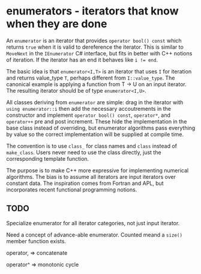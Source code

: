 ﻿# enumerators - iterators that know when they are done

An `enumerator` is an iterator that provides `operator bool() const`
which returns `true` when it is valid to dereference the iterator.
This is similar to `MoveNext` in the `IEnumerator` C# interface,
but fits in better with C++ notions of iteration.
If the iterator has an end it behaves like `i != end`.

The basic idea is that `enumerator<I,T>` is an iterator
that uses `I` for iteration and returns value_type `T`,
perhaps different from `I::value_type`.
The canonical example is applying a function from T → U on an input iterator.
The resulting iterator should be of type `enumerator<I,U>`.

All classes deriving from `enumerator` are  simple: drag in the
iterator with `using enumerator::i` then add
the necessary accoutrements in the constructor and implement
`operator bool() const`, `operator*`, and `operator++` pre and post increment. 
These hide the implementation in the base class instead of overriding, but enumerator
algorithms pass everything by value so the correct implementation
will be supplied at compile time.

The convention is to use `class_` for class names and `class` instead of `make_class`. 
Users never need to use the class directly, just the corresponding template function.

The purpose is to make C++ more expressive for implementing numerical algorithms. The
bias is to assume all iterators are input iterators over constant data. The inspiration
comes from Fortran and APL, but incorporates recent functional programming notions.

## TODO

Specialize enumerator for all iterator categories, not just input iterator.

Need a concept of advance-able enumerator. Counted meand a `size()` member function exists.


operator, => concatenate

operator^ => monotonic cycle
